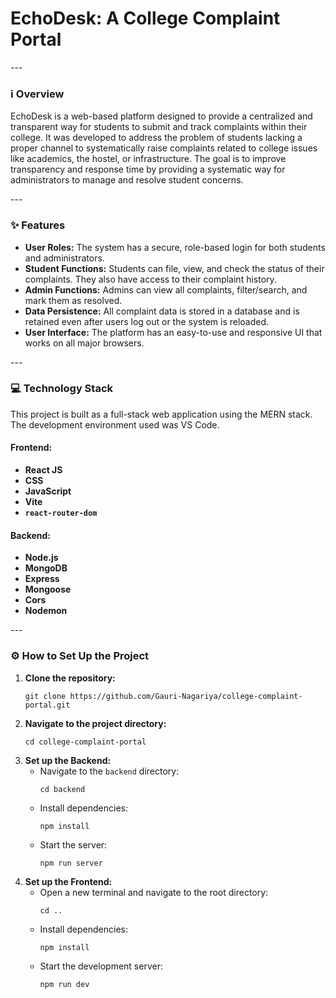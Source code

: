 <body>
<div class="container">
    <h1>EchoDesk: A College Complaint Portal</h1>
    ---
    <h3>ℹ️ Overview</h3>
    <p>EchoDesk is a web-based platform designed to provide a centralized and transparent way for students to submit and track complaints within their college. It was developed to address the problem of students lacking a proper channel to systematically raise complaints related to college issues like academics, the hostel, or infrastructure. The goal is to improve transparency and response time by providing a systematic way for administrators to manage and resolve student concerns.</p>
    ---
    <h3>✨ Features</h3>
    <ul>
        <li><strong>User Roles:</strong> The system has a secure, role-based login for both students and administrators.</li>
        <li><strong>Student Functions:</strong> Students can file, view, and check the status of their complaints. They also have access to their complaint history.</li>
        <li><strong>Admin Functions:</strong> Admins can view all complaints, filter/search, and mark them as resolved.</li>
        <li><strong>Data Persistence:</strong> All complaint data is stored in a database and is retained even after users log out or the system is reloaded.</li>
        <li><strong>User Interface:</strong> The platform has an easy-to-use and responsive UI that works on all major browsers.</li>
    </ul>
    ---
    <h3>💻 Technology Stack</h3>
    <p>This project is built as a full-stack web application using the MERN stack. The development environment used was VS Code.</p>
    <h4>Frontend:</h4>
    <ul>
        <li><strong>React JS</strong></li>
        <li><strong>CSS</strong></li>
        <li><strong>JavaScript</strong></li>
        <li><strong>Vite</strong></li>
        <li><strong><code>react-router-dom</code></strong></li>
    </ul>
    <h4>Backend:</h4>
    <ul>
        <li><strong>Node.js</strong></li>
        <li><strong>MongoDB</strong></li>
        <li><strong>Express</strong></li>
        <li><strong>Mongoose</strong></li>
        <li><strong>Cors</strong></li>
        <li><strong>Nodemon</strong></li>
    </ul>
    ---
    <h3>⚙️ How to Set Up the Project</h3>
    <ol>
        <li><strong>Clone the repository:</strong>
            <pre><code>git clone https://github.com/Gauri-Nagariya/college-complaint-portal.git</code></pre>
        </li>
        <li><strong>Navigate to the project directory:</strong>
            <pre><code>cd college-complaint-portal</code></pre>
        </li>
        <li><strong>Set up the Backend:</strong>
            <ul>
                <li>Navigate to the <code>backend</code> directory: <pre><code>cd backend</code></pre></li>
                <li>Install dependencies: <pre><code>npm install</code></pre></li>
                <li>Start the server: <pre><code>npm run server</code></pre></li>
            </ul>
        </li>
        <li><strong>Set up the Frontend:</strong>
            <ul>
                <li>Open a new terminal and navigate to the root directory: <pre><code>cd ..</code></pre></li>
                <li>Install dependencies: <pre><code>npm install</code></pre></li>
                <li>Start the development server: <pre><code>npm run dev</code></pre></li>
            </ul>
        </li>
    </ol>
</div>
</body>
</html>
